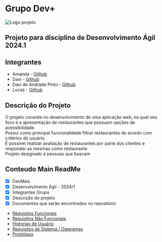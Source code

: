 # Grupo Dev+


![Logo projeto](https://media.licdn.com/dms/image/C4E0BAQErFrxtKGteEQ/company-logo_200_200/0/1631339124131?e=2147483647&v=beta&t=Ln2lNvXchaGTvOeTBqxQEUu9lkphM_X4chWcsdEl3ME) 


## Projeto para disciplina de Desenvolvimento Ágil 2024.1

## Integrantes
+ Amanda - [Github](https://github.com/AmandaMouraCavalcante)
+ Davi - [Github](https://github.com/Davison003)
+ Davi de Andrade Pinto - [Github](https://github.com/DavideAndradePinto)
+ Lucas - [Github](https://github.com/LsPelegrina)

## Descrição do Projeto

O projeto consiste no desenvolvimento de uma aplicação web, na qual seu foco é a apresentação de restaurantes que possuam opções de acessibilidade. <br>
Possui como principal funcionalidade filtrar restaurantes de acordo com critérios do usuário. <br>
É possível realizar avaliação de restaurantes por parte dos clientes e responder as mesmas como restaurante <br>
Projeto designado à pessoas que buscam 


## Conteudo Main ReadMe

- [x] DevMais <br>
- [x] Desenvolvimento Ágil - 2024/1<br>
- [x] Integrantes Grupo<br>
- [x] Descrição do projeto <br>
- [x] Documentos que serão encontrados no repositório<br>

<ul>
  <li><a href="Requisitos de Usuário/RF.md">Requisitos Funcionais</a></li>
  <li><a href="Requisitos de Usuário/RNF.md">Requisitos Não Funcionais</a></li>
  <li><a href="Requisitos de Usuário/HistoriasUsuario.md">Historias de Usuário</a></li>
  <li><a href="Requisitos de Sistema/">Requisitos de Sistema / Diagramas</li>
  <li><a href="Prototipação">Protótipos</li>
</ul>
